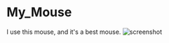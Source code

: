 # My_Mouse
I use this mouse, and it's a best mouse.
![screenshot](https://github.com/zobayerdev/My_Mouse/assets/74914169/a8fdfa27-083e-47e9-a098-5ff4178d0310)

